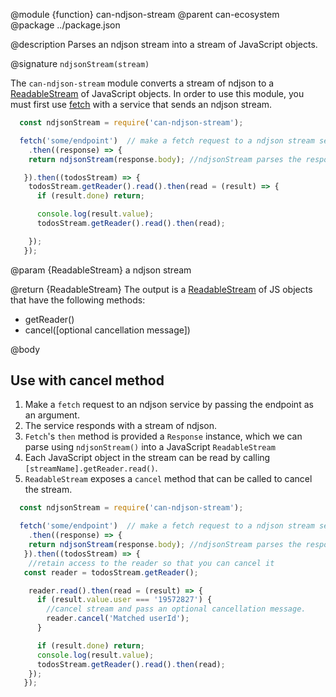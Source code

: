 @module {function} can-ndjson-stream
@parent can-ecosystem
@package ../package.json

@description Parses an ndjson stream into a stream of JavaScript objects.

@signature `ndjsonStream(stream)`

The `can-ndjson-stream` module converts a stream of ndjson to a [ReadableStream](https://developer.mozilla.org/en-US/docs/Web/API/ReadableStream) of JavaScript objects. In order to use this module, you must first use [fetch](https://developer.mozilla.org/en-US/docs/Web/API/Fetch_API) with a service that sends an ndjson stream.

```js
  const ndjsonStream = require('can-ndjson-stream');

  fetch('some/endpoint')  // make a fetch request to a ndjson stream service
    .then((response) => { 
    return ndjsonStream(response.body); //ndjsonStream parses the response.body

   }).then((todosStream) => { 
    todosStream.getReader().read().then(read = (result) => {
      if (result.done) return;

      console.log(result.value);
      todosStream.getReader().read().then(read);

    });
   });
```


@param {ReadableStream<Byte>} a ndjson stream

@return {ReadableStream<Object>} The output is a [ReadableStream](https://developer.mozilla.org/en-US/docs/Web/API/ReadableStream) of JS objects that have the following methods:
- getReader()
- cancel([optional cancellation message])



@body

## Use with cancel method

1. Make a `fetch` request to an ndjson service by passing the endpoint as an argument. 
2. The service responds with a stream of ndjson. 
3. `Fetch`'s `then` method is provided a `Response` instance, which we can parse using `ndjsonStream()` into a JavaScript `ReadableStream`
5. Each JavaScript object in the stream can be read by calling `[streamName].getReader.read()`.
6. `ReadableStream` exposes a `cancel` method that can be called to cancel the stream.

```js
  const ndjsonStream = require('can-ndjson-stream');

  fetch('some/endpoint')  // make a fetch request to a ndjson stream service
    .then((response) => { 
    return ndjsonStream(response.body); //ndjsonStream parses the response.body
   }).then((todosStream) => { 
    //retain access to the reader so that you can cancel it
   const reader = todosStream.getReader();

    reader.read().then(read = (result) => {
      if (result.value.user === '19572827') {
        //cancel stream and pass an optional cancellation message.
        reader.cancel('Matched userId');
      }

      if (result.done) return;
      console.log(result.value);
      todosStream.getReader().read().then(read);
    });
   });
```
